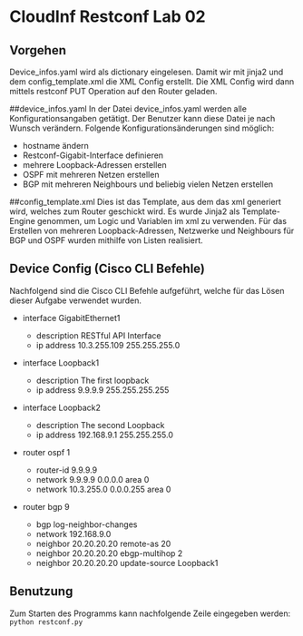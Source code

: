 # CloudInf Restconf Lab 02

## Vorgehen
Device_infos.yaml wird als dictionary eingelesen. Damit wir mit jinja2 und dem config_template.xml
die XML Config erstellt. Die XML Config wird dann mittels restconf PUT Operation auf den Router geladen.


##device_infos.yaml
In der Datei device_infos.yaml werden alle Konfigurationsangaben getätigt. 
Der Benutzer kann diese Datei je nach Wunsch verändern.
Folgende Konfigurationsänderungen sind möglich:
*   hostname ändern
*   Restconf-Gigabit-Interface definieren
*   mehrere Loopback-Adressen erstellen
*   OSPF mit mehreren Netzen erstellen
*   BGP mit mehreren Neighbours und beliebig vielen Netzen erstellen


##config_template.xml
Dies ist das Template, aus dem das xml generiert wird, welches zum Router geschickt wird. 
Es wurde Jinja2 als Template-Engine genommen, um Logic und Variablen im xml zu verwenden.
Für das Erstellen von mehreren Loopback-Adressen, Netzwerke und Neighbours für BGP und OSPF wurden mithilfe von Listen realisiert.


## Device Config (Cisco CLI Befehle)
Nachfolgend sind die Cisco CLI Befehle aufgeführt, welche für das Lösen dieser Aufgabe verwendet wurden.

* interface GigabitEthernet1
    *   description RESTful API Interface
    *   ip address 10.3.255.109 255.255.255.0

* interface Loopback1
    *   description The first loopback
    *   ip address 9.9.9.9 255.255.255.255

*   interface Loopback2
    *   description The second Loopback
    *   ip address 192.168.9.1 255.255.255.0
    
*   router ospf 1
    *   router-id 9.9.9.9
    *   network 9.9.9.9 0.0.0.0 area 0
    *   network 10.3.255.0 0.0.0.255 area 0
    
*   router bgp 9
    *   bgp log-neighbor-changes
    *   network 192.168.9.0
    *   neighbor 20.20.20.20 remote-as 20
    *   neighbor 20.20.20.20 ebgp-multihop 2
    *   neighbor 20.20.20.20 update-source Loopback1

## Benutzung
Zum Starten des Programms kann nachfolgende Zeile eingegeben werden:
`python restconf.py`